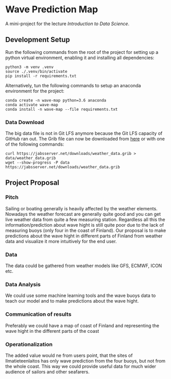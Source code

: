 # Wave Prediction Map

A mini-project for the lecture _Introduction to Data Science_.

## Development Setup

Run the following commands from the root of the project for setting up a python virtual environment, enabling it and installing all dependencies:
```
python3 -m venv .venv
source ./.venv/bin/activate
pip install -r requirements.txt
```

Alternatively, tun the following commands to setup an anaconda environment for the project:
```
conda create -n wave-map python=3.6 anaconda
conda activate wave-map
conda install -n wave-map --file requirements.txt
```

### Data Download

The big data file is not in Git LFS anymore because the Git LFS capacity of GitHub ran out.
The Grib file can now be downloaded from [here](https://jabsserver.net/downloads/weather_data.grib) or with one of the following commands:

```
curl https://jabsserver.net/downloads/weather_data.grib > data/weather_data.grib
wget --show-progress -P data https://jabsserver.net/downloads/weather_data.grib
```

## Project Proposal

### Pitch

Sailing or boating generally is heavily affected by the weather elements.
Nowadays the weather forecast are generally quite good and you can get live weather data from quite a few measuring station.
Regardless all this the information/prediction about wave hight is still quite poor due to the lack of measuring buoys (only four in the coast of Finland).
Our proposal is to make predictions about the wave hight in different parts of Finland from weather data and visualize it more intuitively for the end user.

### Data

The data could be gathered from weather models like GFS, ECMWF, ICON etc.

### Data Analysis

We could use some machine learning tools and the wave buoys data to teach our model and to make predictions about the wave hight.

### Communication of results

Preferably we could have a map of coast of Finland and representing the wave hight in the different parts of the coast

### Operationalization

The added value would ne from users point, that the sites of Ilmatieteenlaitos has only wave prediction from the four buoys, but not from the whole coast.
This way we could provide useful data for much wider audience of sailors and other seafarers.